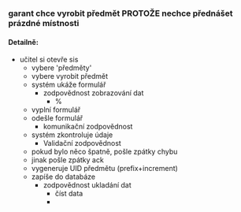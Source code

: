 ### garant chce vyrobit předmět PROTOŽE nechce přednášet prázdné místnosti

#### Detailně:

- učitel si otevře sis
    - vybere 'předměty'
    - vybere vyrobit předmět
    - systém ukáže formulář
        - zodpovědnost zobrazování dat
            - %
    - vyplní formulář
    - odešle formulář
        - komunikační zodpovědnost
    - systém zkontroluje údaje
        - Validační zodpovědnost
    - pokud bylo něco špatně, pošle zpátky chybu
    - jinak pošle zpátky ack
    - vygeneruje UID předmětu (prefix+increment)
    - zapíše do databáze
        - zodpovědnost ukladání dat
            - číst data
            -

